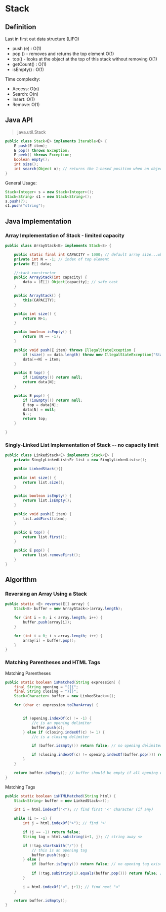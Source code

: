 # Stack

## Definition
Last in first out data structure (LIFO)
* push (e) : O(1)
* pop () - removes and returns the top element O(1)
* top()  - looks at the object at the top of this stack without removing O(1)
* getCount() : O(1)
* isEmpty() : O(1)

Time complexity:
* Access: O(n)
* Search: O(n)
* Insert: O(1)
* Remove: O(1)

## Java API
> java.util.Stack
```java
public class Stack<E> implements Iterable<E> {
    E push(E item);
    E pop() throws Exception;
    E peek() throws Exception;
    boolean empty();
    int size();
    int search(Object o); // returns the 1-based position when an object is on this stack
}
```
General Usage: 
```java
Stack<Integer> s = new Stack<Integer>();
Stack<String> s1 = new Stack<String>();
s.push(7);
s1.push("string");
```

## Java Implementation
### Array Implementation of Stack - limited capacity

```java
public class ArrayStack<E> implements Stack<E> {

	public static final int CAPACITY = 1000; // default array size...why public?
	private int N = -1; // index of top element
	private E[] data;

	//stack constructor 
	public ArrayStack(int capacity) {
		data = (E[]) Object[capacity]; // safe cast
	}

	public ArrayStack() {
		this(CAPACITY);
	}

	public int size() {
		return N+1;
	}

	public boolean isEmpty() {
		return (N == -1);
	}

	public void push(E item) throws IllegalStateException {
		if (size() == data.length) throw new IllegalStateException("Stack is full");
		data[++N] = item;
	}

	public E top() {
		if (isEmpty()) return null;
		return data[N];
	}

	public E pop() {
		if (isEmpty()) return null;
		E top = data[N];
		data[N] = null;
		N--;
		return top;
	}

}
```
### Singly-Linked List Implementation of Stack -- no capacity limit

```java
public class LinkedStack<E> implements Stack<E> {
	private SinglyLinkedList<E> list = new SinglyLinkedList<>();

	public LinkedStack(){}

	public int size() {
		return list.size();
	}

	public boolean isEmpty() {
		return list.isEmpty();
	}

	public void push(E item) {
		list.addFirst(item);
	}

	public E top() {
		return list.first();
	}

	public E pop() {
		return list.removeFirst();
	}
}
```

## Algorithm
### Reversing an Array Using a Stack
```java
public static <E> reverse(E[] array) {
	Stack<E> buffer = new ArrayStack<>(array.length);

	for (int i = 0; i < array.length; i++) {
		buffer.push(array[i]);
	}

	for (int i = 0; i < array.length; i++) {
		array[i] = buffer.pop();
	}
} 
```

### Matching Parentheses and HTML Tags
Matching Parentheses
```java
public static boolean isMatched(String expression) {
	final String opening = "([{";
	final String closing = ")]}";
	Stack<Character> buffer = new LinkedStack<>();

	for (char c: expression.toCharArray) {


		if (opening.indexOf(c) != -1) {
			//c is an opening delimiter
			buffer.push(c);
		} else if (closing.indexOf(c) != 1) {
			//c is a closing delimiter

			if (buffer.isEmpty()) return false; // no opening delimiter found

			if (closing.indexOf(c) != opening.indexOf(buffer.pop())) return false; // mismatching
		}
	}

	return buffer.isEmpty(); // buffer should be empty if all opening delimiter matched
}
```

Matching Tags
```java
public static boolean isHTMLMatched(String html) {
	Stack<String> buffer = new LinkedStack<>();

	int i = html.indexOf("<"); // find first '<' character (if any)

	while (i != -1) {
		int j = html.indexOf(">"); // find '>'

		if (j == -1) return false;
		String tag = html.substring(i+1, j); // string away <>

		if (!tag.startsWith("/")) {
			// this is an opening tag
			buffer.push(tag);
		} else {
			if (buffer.isEmpty()) return false; // no opening tag exists
			
			if (!tag.subString(1).equals(buffer.pop())) return false; // mismatched tag
		}

		i = html.indexOf("<", j+1); // find next "<"
	}

	return buffer.isEmpty();
}
```

